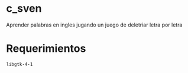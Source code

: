 # c_sven
Aprender palabras en ingles jugando un juego de deletriar letra por letra

# Requerimientos
    libgtk-4-1

